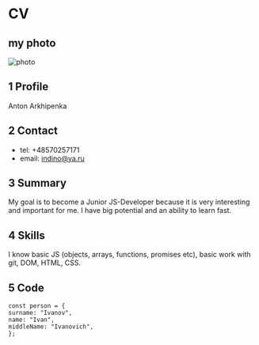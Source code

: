 # CV

## my photo

![photo](/rsschool-cv/img.jpg)

## 1 Profile

Anton Arkhipenka

## 2 Contact

- tel: +48570257171
- email: indino@ya.ru

## 3 Summary

My goal is to become a Junior JS-Developer because it is very interesting and important for me. I have big potential and an ability to learn fast.

## 4 Skills

I know basic JS (objects, arrays, functions, promises etc), basic work with git, DOM, HTML, CSS.

## 5 Code

```
const person = {
surname: "Ivanov",
name: "Ivan",
middleName: "Ivanovich",
};
```
